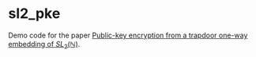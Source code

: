 # sl2_pke

Demo code for the paper [Public-key encryption from a trapdoor one-way embedding of $SL_2(\mathbb{N})$](https://eprint.iacr.org/2024/1418).

